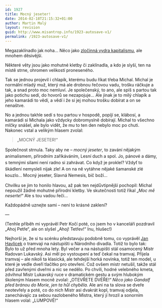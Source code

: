 ```yaml
---
id: 1927
title: Mocný jeseter!
date: 2014-02-18T21:15:32+01:00
author: Martin Malý
layout: revision
guid: http://www.misantrop.info/1923-autosave-v1/
permalink: /1923-autosave-v1/
---
```

Megazaklínadlo jak noha&#8230; Něco jako [zločinná vydra kapitalismu](http://www.misantrop.info/zlocinna-vydra-kapitalismu/ "Zločinná vydra kapitalismu"), ale mnohem děsivější.

<!--more-->

Některé věty jsou jako mohutné kletby či zaklínadla, a kdo je slyší, ten na místě strne, ohromen velikostí proneseného.

Tak se jednou projevil i chlapík, kterému budu říkat třeba Michal. Michal je normální mladý muž, který má ale drobnou řečovou vadu, trošku ráčkuje a tak, a snad proto moc nemluví. Je společenský, to ano, ale spíš s partou tak jako potichu sedí, do hovorů se nezapojuje&#8230; Ale jinak je to milý chlapík a jeho kamarádi to vědí, a vědí i že si jej mohou trošku dobírat a on se nenaštve.

No a jednou takhle sedí s tou partou v hospodě, popíjí se, klábosí, a kamarádi si Michala jako vždycky dobromyslně dobírají. Michal to všechno mlčky snášel, ale bylo vidět, že mu to ten den nebylo moc po chuti. Nakonec vstal a velikým hlasem zvolal:

> &#8222;MOCNÝ JESETER!&#8220;

<span style="line-height: 1.5em;">Společnost strnula. Taky aby ne &#8211; </span><em style="line-height: 1.5em;">mocný jeseter</em><span style="line-height: 1.5em;">, to zavání nějakým animalismem, přírodním zaříkáváním, Lesní duch a spol. Jo, pánové a dámy, s temnými silami není radno si zahrávat. Co když je proklel? Vždyť to škádlení nemysleli nijak zle! A on na ně vytáhne nějaké šamanské zlé kouzlo&#8230; Mocný jeseter, Slavná Nemesis, bič boží&#8230;</span>

Chvilku se jim to honilo hlavou, až pak ten nejdůvtipnější pochopil: Michal nepoužil žádné mohutné přírodní kletby. Ve skutečnosti totiž říkal &#8222;_Moc mě neserte!_&#8220; Ale s tou vadou řeči&#8230;

Každopádně uznejte sami &#8211; není to krásné zaklení?

&#8212;

(Tenhle příběh mi vyprávěl Petr Kočí poté, co jsem ho v kanceláři pozdravil &#8222;Ahoj Petře&#8220;, ale on slyšel &#8222;Ahoj! Tetřev!&#8220; Inu, hlušec!)

Nejhorší je, že si tu scénku představuju podobně tomu, co vyprávěl <a dir="ltr" href="https://www.facebook.com/jhavlicek" target="_blank" data-hovercard="/ajax/hovercard/hovercard.php?id=1384950087&extragetparams=%7B%22hc_location%22%3A%22ufi%22%7D" data-reactid=".oe.1:3:1:$comment10151970014157496_29458077:0.0.$right.0.$left.0.0.0:$comment-body.0.$range0:0">Jan Havlicek</a> o tramvaji na nástupišti u Národního divadla. Totiž to bylo tak:<br data-reactid=".oe.1:3:1:$comment10151970014157496_29458077:0.0.$right.0.$left.0.0.0:$comment-body.0.$end:0:$1:0" />Bylo to už před mnoha lety. Byl večer a na nástupišti stál osamocený Mistr Radovan Lukavský. Asi měl po vystoupení a teď čekal na tramvaj. Přijela tramvaj &#8211; ale nikoli ta klasická, ale tehdejší horká novinka, totiž ten model, u které je vedle dveří tlačítko pro otevření. Což ovšem mistr netušil, takže stál před zavřenými dveřmi a nic se nedělo. Po chvíli, hodné velebného kmeta, zdvihnul Mistr Lukavský ruce v dramatickém gestu a svým hlubokým školeným hlasem mocně zvolal: &#8222;OTEVŘETE DVÉŘE!&#8220; _Něco jako Gandalf před bránou do Morie, jen ta hůl chyběla._ Ale ani na ta slova se dveře neotevřely a poté, co do nich Mistr asi dvakrát kopl, tramvaj odjela, zanechávajíc za sebou nazlobeného Mistra, který jí hrozil a sonorním hlasem volal: &#8222;LUMPOVÉ!&#8220;